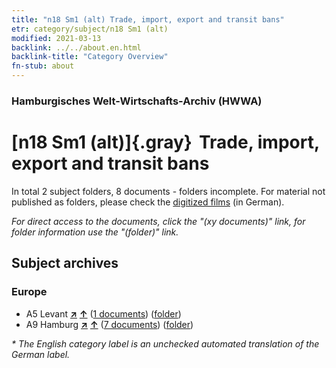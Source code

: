 ```yaml
---
title: "n18 Sm1 (alt) Trade, import, export and transit bans"
etr: category/subject/n18 Sm1 (alt)
modified: 2021-03-13
backlink: ../../about.en.html
backlink-title: "Category Overview"
fn-stub: about
---
```


### Hamburgisches Welt-Wirtschafts-Archiv (HWWA)
# [n18 Sm1 (alt)]{.gray}&#8201; Trade, import, export and transit bans&#160; 





In total 2 subject folders, 8 documents - folders incomplete.
For material not published as folders, please check the [digitized films](/film/h1_sh) (in German).

_For direct access to the documents, click the "(xy documents)" link, for folder information use the "(folder)" link._

## Subject archives



### Europe

- A5 Levant [**&nearr;**](../../../geo/i/140898/about.en.html "Levant (all folders)") [**&uarr;**](../../../geo/about.en.html#A5 "Country category system") (<a href="https://pm20.zbw.eu/dfgview/sh/140898,145263" title="about: Levant : Trade, import, export and transit bans" target="_blank">1 documents</a>) ([folder](../../../../folder/sh/1408xx/140898/1452xx/145263/about.en.html))
- A9 Hamburg [**&nearr;**](../../../geo/i/140905/about.en.html "Hamburg (all folders)") [**&uarr;**](../../../geo/about.en.html#A9 "Country category system") (<a href="https://pm20.zbw.eu/dfgview/sh/140905,145263" title="about: Hamburg : Trade, import, export and transit bans" target="_blank">7 documents</a>) ([folder](../../../../folder/sh/1409xx/140905/1452xx/145263/about.en.html))


_* The English category label is an unchecked automated translation of the German label._

